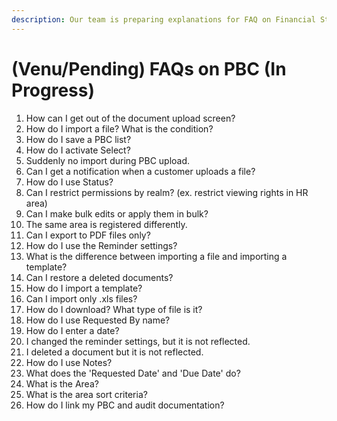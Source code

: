 ```yaml
---
description: Our team is preparing explanations for FAQ on Financial Statements
---
```


# \(Venu/Pending\) FAQs on PBC \(In Progress\)

1. How can I get out of the document upload screen?
2. How do I import a file? What is the condition?
3. How do I save a PBC list?
4. How do I activate Select?
5. Suddenly no import during PBC upload.
6. Can I get a notification when a customer uploads a file?
7. How do I use Status?
8. Can I restrict permissions by realm? \(ex. restrict viewing rights in HR area\)
9. Can I make bulk edits or apply them in bulk?
10. The same area is registered differently.
11. Can I export to PDF files only?
12. How do I use the Reminder settings?
13. What is the difference between importing a file and importing a template?
14. Can I restore a deleted documents?
15. How do I import a template?
16. Can I import only .xls files?
17. How do I download? What type of file is it?
18. How do I use Requested By name?
19. How do I enter a date?
20. I changed the reminder settings, but it is not reflected.
21. I deleted a document but it is not reflected.
22. How do I use Notes?
23. What does the 'Requested Date' and 'Due Date' do?
24. What is the Area?
25. What is the area sort criteria?
26. How do I link my PBC and audit documentation?

